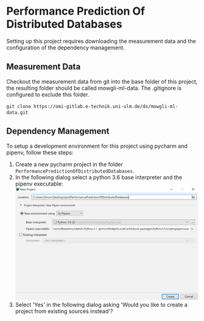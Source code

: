 # Performance Prediction Of Distributed Databases
Setting up this project requires downloading the measurement data and the configuration of the dependency management.

## Measurement Data ##
Checkout the measurement data from git into the base folder of this project, the resulting folder should be called mowgli-ml-data. The .gitignore is configured to exclude this folder.

    git clone https://omi-gitlab.e-technik.uni-ulm.de/ds/mowgli-ml-data.git

## Dependency Management ##
To setup a development environment for this project using pycharm and pipenv, follow these steps:
    
1. Create a new pycharm project in the folder `PerformancePredictionOfDistributedDatabases`.
2. In the following dialog select a python 3.6 base interpreter and the pipenv executable:
![alt text](https://github.com/SimonEismann/PerformancePredictionOfDistributedDatabases/blob/master/images/setup.png "")
3. Select 'Yes' in the following dialog asking 'Would you like to create a project from existing sources instead'?
